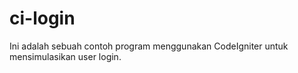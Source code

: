 ci-login
========

Ini adalah sebuah contoh program menggunakan CodeIgniter untuk mensimulasikan user login.
